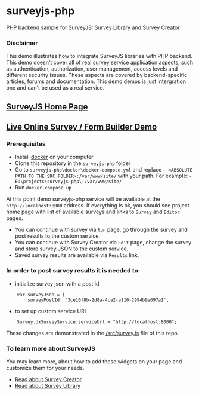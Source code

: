 # surveyjs-php
PHP backend sample for SurveyJS: Survey Library and Survey Creator


### Disclaimer
This demo illustrates how to integrate SurveyJS libraries with PHP backend. This demo doesn't cover all of real survey service application aspects, such as authentication, authorization, user management, access levels and different security issues. These aspects are covered by backend-specific articles, forums and documentation. This demo demos is just intergration one and can't be used as a real service.

## [SurveyJS Home Page](https://surveyjs.io/Examples/Service/)

## [Live Online Survey / Form Builder Demo](https://surveyjs-php.herokuapp.com/)


### Prerequisites
- Install [docker](https://www.docker.com/) on your computer
- Clone this repository in the `surveyjs-php` folder
- Go to `surveyjs-php\docker\docker-compose.yml` and replace `- <ABSOLUTE PATH TO THE SRC FOLDER>:/var/www/site/` with your path.
  For example: `- E:\projects\surveyjs-php\:/var/www/site/`
- Run `docker-compose up`

At this point demo surveyjs-php service will be available at the `http://localhost:8000` address.
If everything is ok, you should see project home page with list of available surveys and links to `Survey` and `Editor` pages.
- You can continue with survey via `Run` page, go through the survey and post results to the custom service.
- You can continue with Survey Creator via `Edit` page, change the survey and store survey JSON to the custom service.
- Saved survey results are available via `Results` link.


### In order to post survey results it is needed to:
- initialize survey json with a post id
```
    var surveyJson = {
        surveyPostId: '3ce10f8b-2d8a-4ca2-a110-2994b9e697a1',
```
- to set up custom service URL
```
    Survey.dxSurveyService.serviceUrl = "http://localhost:8000";
```
These changes are demonstrated in the [/src/survey.js](https://github.com/surveyjs/surveyjs-php/blob/master/src/survey.js) file of this repo.

### To learn more about SurveyJS

You may learn more, about how to add these widgets on your page and customize them for your needs.

- [Read about Survey Creator](https://surveyjs.io/Documentation/Builder/?id=Survey-Builder-Overview) 
- [Read about Survey Library](https://surveyjs.io/Documentation/Library/?id=LibraryOverview)
